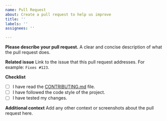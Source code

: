 ```yaml
---
name: Pull Request
about: Create a pull request to help us improve
title: ''
labels: ''
assignees: ''

---
```


**Please describe your pull request.**
A clear and concise description of what the pull request does.

**Related issue**
Link to the issue that this pull request addresses. For example: `Fixes #123`.

**Checklist**
- [ ] I have read the [CONTRIBUTING.md](CONTRIBUTING.md) file.
- [ ] I have followed the code style of the project.
- [ ] I have tested my changes.

**Additional context**
Add any other context or screenshots about the pull request here. 